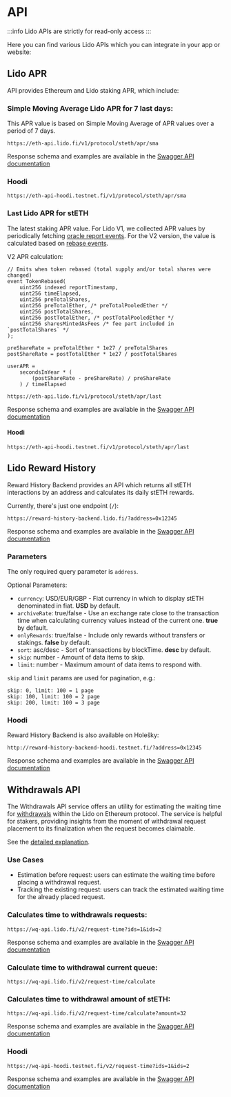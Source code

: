 # API

:::info
Lido APIs are strictly for read-only access
:::

Here you can find various Lido APIs which you can integrate in your app or website:

## Lido APR

API provides Ethereum and Lido staking APR, which include:

### Simple Moving Average Lido APR for 7 last days:

This APR value is based on Simple Moving Average of APR values over a period of 7 days.

```
https://eth-api.lido.fi/v1/protocol/steth/apr/sma
```

Response schema and examples are available in the [Swagger API documentation](https://eth-api.lido.fi/api/#/APR%20for%20Eth%20and%20stEth/ProtocolController_findSmaAPRforSTETH)

### Hoodi

```
https://eth-api-hoodi.testnet.fi/v1/protocol/steth/apr/sma
```

### Last Lido APR for stETH

The latest staking APR value. For Lido V1, we collected APR values by periodically fetching [oracle report events](/contracts/legacy-oracle.md#posttotalshares). For the V2 version, the value is calculated based on [rebase events](https://github.com/lidofinance/lido-dao/blob/e45c4d6/contracts/0.4.24/Lido.sol#L232).

V2 APR calculation:

```
// Emits when token rebased (total supply and/or total shares were changed)
event TokenRebased(
    uint256 indexed reportTimestamp,
    uint256 timeElapsed,
    uint256 preTotalShares,
    uint256 preTotalEther, /* preTotalPooledEther */
    uint256 postTotalShares,
    uint256 postTotalEther, /* postTotalPooledEther */
    uint256 sharesMintedAsFees /* fee part included in `postTotalShares` */
);

preShareRate = preTotalEther * 1e27 / preTotalShares
postShareRate = postTotalEther * 1e27 / postTotalShares

userAPR =
    secondsInYear * (
        (postShareRate - preShareRate) / preShareRate
    ) / timeElapsed
```

```
https://eth-api.lido.fi/v1/protocol/steth/apr/last
```

Response schema and examples are available in the [Swagger API documentation](https://eth-api.lido.fi/api/#/APR%20for%20Eth%20and%20stEth/ProtocolController_findLastAPRforSTETH)

#### Hoodi

```
https://eth-api-hoodi.testnet.fi/v1/protocol/steth/apr/last
```

## Lido Reward History

Reward History Backend provides an API which returns all stETH interactions by an address and calculates its daily stETH rewards.

Currently, there's just one endpoint (`/`):

```
https://reward-history-backend.lido.fi/?address=0x12345
```

Response schema and examples are available in the [Swagger API documentation](https://reward-history-backend.lido.fi/api)

### Parameters

The only required query parameter is `address`.

Optional Parameters:

- `currency`: USD/EUR/GBP - Fiat currency in which to display stETH denominated in fiat. **USD** by default.
- `archiveRate`: true/false - Use an exchange rate close to the transaction time when calculating currency values instead of the current one. **true** by default.
- `onlyRewards`: true/false - Include only rewards without transfers or stakings. **false** by default.
- `sort`: asc/desc - Sort of transactions by blockTime. **desc** by default.
- `skip`: number - Amount of data items to skip.
- `limit`: number - Maximum amount of data items to respond with.

`skip` and `limit` params are used for pagination, e.g.:

```
skip: 0, limit: 100 = 1 page
skip: 100, limit: 100 = 2 page
skip: 200, limit: 100 = 3 page
```

### Hoodi

Reward History Backend is also available on Holešky:

```
http://reward-history-backend-hoodi.testnet.fi/?address=0x12345
```

Response schema and examples are available in the [Swagger API documentation](https://reward-history-backend-hoodi.testnet.fi/api)

## Withdrawals API

The Withdrawals API service offers an utility for estimating the waiting time for [withdrawals](https://docs.lido.fi/contracts/withdrawal-queue-erc721) within the Lido on Ethereum protocol.
The service is helpful for stakers, providing insights from the moment of withdrawal request placement to its finalization when the request becomes claimable.

See the [detailed explanation](https://github.com/lidofinance/withdrawals-api/blob/develop/how-estimation-works.md).

### Use Cases
- Estimation before request: users can estimate the waiting time before placing a withdrawal request.
- Tracking the existing request: users can track the estimated waiting time for the already placed request.

### Calculates time to withdrawals requests:
```
https://wq-api.lido.fi/v2/request-time?ids=1&ids=2
```

Response schema and examples are available in the [Swagger API documentation](https://wq-api.lido.fi/api#/Request%20Time/RequestTimeController_requestsTime)

### Calculate time to withdrawal current queue:
```
https://wq-api.lido.fi/v2/request-time/calculate
```

### Calculates time to withdrawal amount of stETH:
```
https://wq-api.lido.fi/v2/request-time/calculate?amount=32
```

Response schema and examples are available in the [Swagger API documentation](https://wq-api.lido.fi/api#/Request%20Time/RequestTimeController_calculateTime)

### Hoodi

```
https://wq-api-hoodi.testnet.fi/v2/request-time?ids=1&ids=2
```
Response schema and examples are available in the [Swagger API documentation](https://wq-api-hoodi.testnet.fi/api#/Request%20Time/RequestTimeController_requestsTime)
